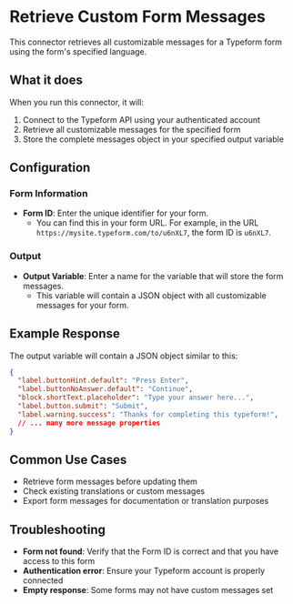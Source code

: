 # Retrieve Custom Form Messages

This connector retrieves all customizable messages for a Typeform form using the form's specified language.

## What it does

When you run this connector, it will:
1. Connect to the Typeform API using your authenticated account
2. Retrieve all customizable messages for the specified form
3. Store the complete messages object in your specified output variable

## Configuration

### Form Information

- **Form ID**: Enter the unique identifier for your form. 
  - You can find this in your form URL. For example, in the URL `https://mysite.typeform.com/to/u6nXL7`, the form ID is `u6nXL7`.

### Output

- **Output Variable**: Enter a name for the variable that will store the form messages.
  - This variable will contain a JSON object with all customizable messages for your form.

## Example Response

The output variable will contain a JSON object similar to this:

```json
{
  "label.buttonHint.default": "Press Enter",
  "label.buttonNoAnswer.default": "Continue",
  "block.shortText.placeholder": "Type your answer here...",
  "label.button.submit": "Submit",
  "label.warning.success": "Thanks for completing this typeform!",
  // ... many more message properties
}
```

## Common Use Cases

- Retrieve form messages before updating them
- Check existing translations or custom messages
- Export form messages for documentation or translation purposes

## Troubleshooting

- **Form not found**: Verify that the Form ID is correct and that you have access to this form
- **Authentication error**: Ensure your Typeform account is properly connected
- **Empty response**: Some forms may not have custom messages set